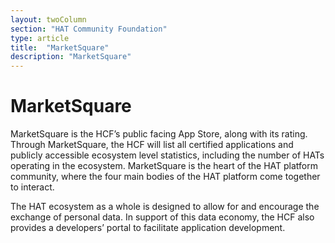 ```yaml
---
layout: twoColumn
section: "HAT Community Foundation"
type: article
title:  "MarketSquare"
description: "MarketSquare"
---
```


# MarketSquare

MarketSquare is the HCF’s public facing App Store, along with its rating. Through MarketSquare, the HCF will list all certified applications and publicly accessible ecosystem level statistics, including the number of HATs operating in the ecosystem. MarketSquare is the heart of the HAT platform community, where the four main bodies of the HAT platform come together to interact.

The HAT ecosystem as a whole is designed to allow for and encourage the exchange of personal data. In support of this data economy, the HCF also provides a developers’ portal to facilitate application development.

